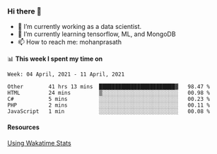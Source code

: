 ### Hi there 👋

- 🔭 I’m currently working as a data scientist.
- 🌱 I’m currently learning tensorflow, ML, and MongoDB
- 📫 How to reach me: mohanprasath

📊 **This week I spent my time on**
<!--START_SECTION:waka-->
```text
Week: 04 April, 2021 - 11 April, 2021

Other        41 hrs 13 mins  ████████████████████████▓   98.47 % 
HTML         24 mins         ▒░░░░░░░░░░░░░░░░░░░░░░░░   00.98 % 
C#           5 mins          ░░░░░░░░░░░░░░░░░░░░░░░░░   00.23 % 
PHP          2 mins          ░░░░░░░░░░░░░░░░░░░░░░░░░   00.11 % 
JavaScript   1 min           ░░░░░░░░░░░░░░░░░░░░░░░░░   00.08 % 
```
<!--END_SECTION:waka-->

#### Resources
[Using Wakatime Stats](https://github.com/marketplace/actions/waka-readme)
